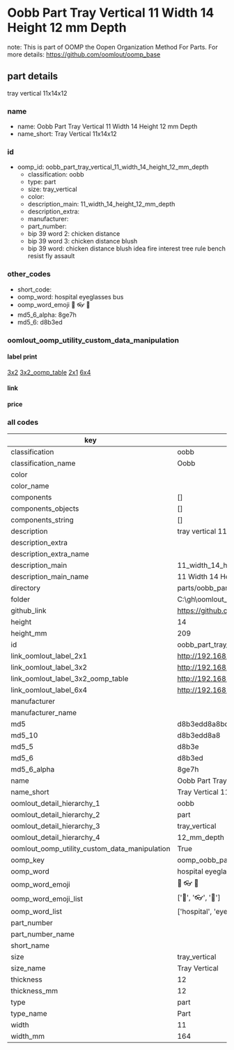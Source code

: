 # Oobb Part Tray Vertical 11 Width 14 Height 12 mm Depth  

note: This is part of OOMP the Oopen Organization Method For Parts. For more details: https://github.com/oomlout/oomp_base

##  part details
  



tray vertical 11x14x12



### name
* name: Oobb Part Tray Vertical 11 Width 14 Height 12 mm Depth
* name_short: Tray Vertical 11x14x12 
### id
* oomp_id: oobb_part_tray_vertical_11_width_14_height_12_mm_depth
  * classification: oobb
  * type: part
  * size: tray_vertical
  * color: 
  * description_main: 11_width_14_height_12_mm_depth
  * description_extra: 
  * manufacturer: 
  * part_number: 
  * bip 39 word 2: chicken distance
  * bip 39 word 3: chicken distance blush
  * bip 39 word: chicken distance blush idea fire interest tree rule bench resist fly assault

### other_codes
* short_code: 
* oomp_word: hospital eyeglasses bus
* oomp_word_emoji :hospital: :eyeglasses: :bus:
* md5_6_alpha: 8ge7h
* md5_6: d8b3ed






### oomlout_oomp_utility_custom_data_manipulation
#### label print
[3x2](http://192.168.1.245:1112/?label=oomp%208ge7h)
[3x2_oomp_table](http://192.168.1.108:1112/?label=oomp%208ge7h)
[2x1](http://192.168.1.242:1112/?label=oomp%208ge7h)
[6x4](http://192.168.1.55:1112/?label=oomp%208ge7h)    

#### link

                              

#### price







### all codes 
| key | value |  
| --- | --- |  
| classification | oobb |  
| classification_name | Oobb |  
| color |  |  
| color_name |  |  
| components | [] |  
| components_objects | [] |  
| components_string | [] |  
| description | tray vertical 11x14x12 |  
| description_extra |  |  
| description_extra_name |  |  
| description_main | 11_width_14_height_12_mm_depth |  
| description_main_name | 11 Width 14 Height 12 mm Depth |  
| directory | parts/oobb_part_tray_vertical_11_width_14_height_12_mm_depth |  
| folder | C:\gh\oomlout_oobb_version_4_generated_parts\parts\oobb_part_tray_vertical_11_width_14_height_12_mm_depth |  
| github_link | https://github.com/oomlout/oomlout_oomp_part_src/tree/main/parts/oobb_part_tray_vertical_11_width_14_height_12_mm_depth |  
| height | 14 |  
| height_mm | 209 |  
| id | oobb_part_tray_vertical_11_width_14_height_12_mm_depth |  
| link_oomlout_label_2x1 | http://192.168.1.242:1112/?label=oomp%208ge7h |  
| link_oomlout_label_3x2 | http://192.168.1.245:1112/?label=oomp%208ge7h |  
| link_oomlout_label_3x2_oomp_table | http://192.168.1.108:1112/?label=oomp%208ge7h |  
| link_oomlout_label_6x4 | http://192.168.1.55:1112/?label=oomp%208ge7h |  
| manufacturer |  |  
| manufacturer_name |  |  
| md5 | d8b3edd8a8bd3cfdd6ab9706310fe93d |  
| md5_10 | d8b3edd8a8 |  
| md5_5 | d8b3e |  
| md5_6 | d8b3ed |  
| md5_6_alpha | 8ge7h |  
| name | Oobb Part Tray Vertical 11 Width 14 Height 12 mm Depth |  
| name_short | Tray Vertical 11x14x12  |  
| oomlout_detail_hierarchy_1 | oobb |  
| oomlout_detail_hierarchy_2 | part |  
| oomlout_detail_hierarchy_3 | tray_vertical |  
| oomlout_detail_hierarchy_4 | 12_mm_depth |  
| oomlout_oomp_utility_custom_data_manipulation | True |  
| oomp_key | oomp_oobb_part_tray_vertical_11_width_14_height_12_mm_depth |  
| oomp_word | hospital eyeglasses bus |  
| oomp_word_emoji | :hospital: :eyeglasses: :bus: |  
| oomp_word_emoji_list | [':hospital:', ':eyeglasses:', ':bus:'] |  
| oomp_word_list | ['hospital', 'eyeglasses', 'bus'] |  
| part_number |  |  
| part_number_name |  |  
| short_name |  |  
| size | tray_vertical |  
| size_name | Tray Vertical |  
| thickness | 12 |  
| thickness_mm | 12 |  
| type | part |  
| type_name | Part |  
| width | 11 |  
| width_mm | 164 |  
